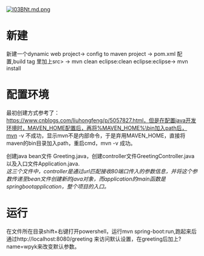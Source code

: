 [![l03BNt.md.png](https://s2.ax1x.com/2020/01/04/l03BNt.md.png)](https://imgchr.com/i/l03BNt)

# 新建
新建一个dynamic web project-> config to maven project -> pom.xml 配置,build tag 里加上<sourceDirectory>src</sourceDirectory>> -> mvn clean eclipse:clean eclipse:eclipse-> mvn install  
# 配置环境  
最初创建方式参考了：https://www.cnblogs.com/liuhongfeng/p/5057827.html，但是在配置java开发环境时，MAVEN_HOME配置后，再将%MAVEN_HOME%\bin加入path后，mvn -v 不成功，显示mvn不是内部命令，于是弃用MAVEN_HOME，直接将maven的bin目录加入path，重启cmd，mvn -v 成功。  

创建java bean文件 Greeting.java，创建controller文件GreetingController.java 以及入口文件Application.java.  
*这三个文件中，controller是通过url匹配接收80端口传入的参数信息，并将这个参数传递至bean文件创建新的java对象，而application的main函数是springbootapplication，整个项目的入口。*  
# 运行
在文件所在目录shift+右键打开powershell，运行mvn spring-boot:run,跑起来后通过http://localhost:8080/greeting 来访问默认设置，在greeting后加上?name=wpyk来改变默认参数。